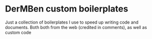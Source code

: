 # DerMBen custom boilerplates

Just a collection of boilerplates I use to speed up writing code and documents. Both both from the web (credited in comments), as well as custom code
